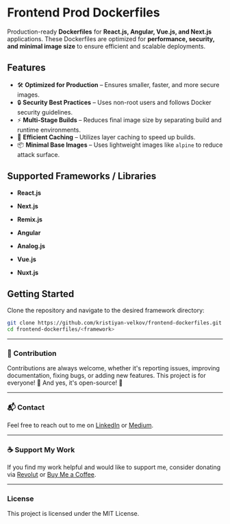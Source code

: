 # Frontend Prod Dockerfiles

Production-ready **Dockerfiles** for **React.js, Angular, Vue.js, and Next.js** applications. These Dockerfiles are optimized for **performance, security, and minimal image size** to ensure efficient and scalable deployments.

## Features

- 🛠 **Optimized for Production** – Ensures smaller, faster, and more secure images.
- 🔒 **Security Best Practices** – Uses non-root users and follows Docker security guidelines.
- ⚡ **Multi-Stage Builds** – Reduces final image size by separating build and runtime environments.
- 🚀 **Efficient Caching** – Utilizes layer caching to speed up builds.
- 📦 **Minimal Base Images** – Uses lightweight images like `alpine` to reduce attack surface.

## Supported Frameworks / Libraries

- **React.js**
- **Next.js**
- **Remix.js**
- **Angular**
- **Analog.js**

- **Vue.js**
- **Nuxt.js**

## Getting Started

Clone the repository and navigate to the desired framework directory:

```sh
git clone https://github.com/kristiyan-velkov/frontend-dockerfiles.git
cd frontend-dockerfiles/<framework>
```
---
### 📌 Contribution 
Contributions are always welcome, whether it's reporting issues, improving documentation, fixing bugs, or adding new features. This project is for everyone! 💙
And yes, it's open-source! 🎉

---
### 📬 Contact

Feel free to reach out to me on [LinkedIn](https://www.linkedin.com/in/kristiyan-velkov-763130b3/) or [Medium](https://medium.com/@kristiyanvelkov).

---

### ☕ Support My Work

If you find my work helpful and would like to support me, consider donating via [Revolut](https://revolut.me/kristiyanvelkov) or [Buy Me a Coffee](https://www.buymeacoffee.com/kristiyanvelkov).

---

### License

This project is licensed under the MIT License.


